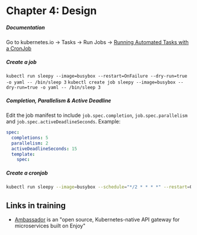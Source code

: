 # Chapter 4: Design

##### Documentation

Go to kubernetes.io -> Tasks -> Run Jobs -> [Running Automated Tasks with a CronJob](https://kubernetes.io/docs/tasks/job/automated-tasks-with-cron-jobs/)

##### Create a job

`kubectl run sleepy --image=busybox --restart=OnFailure --dry-run=true -o yaml -- /bin/sleep 3`
`kubectl create job sleepy --image=busybox --dry-run=true -o yaml -- /bin/sleep 3`

##### Completion, Parallelism & Active Deadline

Edit the job manifest to include `job.spec.completion`, `job.spec.parallelism` and `job.spec.activeDeadlineSeconds`. Example:

```yaml
spec:
  completions: 5
  parallelism: 2
  activeDeadlineSeconds: 15
  template:
    spec:
```

##### Create a cronjob

```bash
kubectl run sleepy --image=busybox --schedule="*/2 * * * *" --restart=OnFailure --dry-run=true -o yaml -- /bin/sleep 3
```

## Links in training

- [Ambassador](https://www.getambassador.io) is an "open source, Kubernetes-native API gateway for microservices built on Enjoy"
